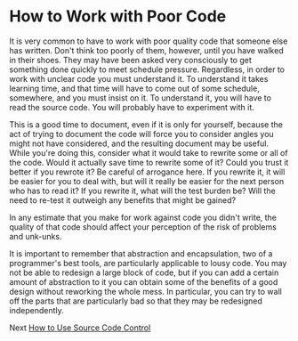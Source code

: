 # How to Work with Poor Code

It is very common to have to work with poor quality code that someone else has written. Don't think too poorly of them, however, until you have walked in their shoes. They may have been asked very consciously to get something done quickly to meet schedule pressure. Regardless, in order to work with unclear code you must understand it. To understand it takes learning time, and that time will have to come out of some schedule, somewhere, and you must insist on it. To understand it, you will have to read the source code. You will probably have to experiment with it.

This is a good time to document, even if it is only for yourself, because the act of trying to document the code will force you to consider angles you might not have considered, and the resulting document may be useful. While you're doing this, consider what it would take to rewrite some or all of the code. Would it actually save time to rewrite some of it? Could you trust it better if you rewrote it? Be careful of arrogance here. If you rewrite it, it will be easier for you to deal with, but will it really be easier for the next person who has to read it? If you rewrite it, what will the test burden be? Will the need to re-test it outweigh any benefits that might be gained?

In any estimate that you make for work against code you didn't write, the quality of that code should affect your perception of the risk of problems and unk-unks.

It is important to remember that abstraction and encapsulation, two of a programmer's best tools, are particularly applicable to lousy code. You may not be able to redesign a large block of code, but if you can add a certain amount of abstraction to it you can obtain some of the benefits of a good design without reworking the whole mess. In particular, you can try to wall off the parts that are particularly bad so that they may be redesigned independently.

Next [How to Use Source Code Control](07-How-to-Use-Source-Code-Control.md)